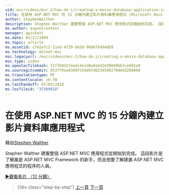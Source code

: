 ```yaml
---
uid: mvc/videos/mvc-2/how-do-i/creating-a-movie-database-application-in-15-minutes-with-aspnet-mvc
title: 在使用 ASP.NET MVC 的 15 分鐘內建立影片資料庫應用程式 |Microsoft Docs
author: StephenWalther
description: Stephen Walther 建置整個 ASP.NET MVC 應用程式從開始到完成。 這段影片是供不熟悉 ASP.NET MVC F.的人員了解...
ms.author: aspnetcontent
manager: wpickett
ms.date: 03/17/2009
ms.topic: article
ms.assetid: c742a7c2-11ed-4f39-b658-960676494db9
ms.technology: dotnet-mvc
msc.legacyurl: /mvc/videos/mvc-2/how-do-i/creating-a-movie-database-application-in-15-minutes-with-aspnet-mvc
msc.type: video
ms.openlocfilehash: f1f7b9d1feedc4e1d8a0ab424300d9bbfce681e8
ms.sourcegitcommit: 953ff9ea4369f154d6fd0239599279ddd3280009
ms.translationtype: MT
ms.contentlocale: zh-TW
ms.lasthandoff: 07/03/2018
ms.locfileid: "37369918"
---
```

<a name="creating-a-movie-database-application-in-15-minutes-with-aspnet-mvc"></a>在使用 ASP.NET MVC 的 15 分鐘內建立影片資料庫應用程式
====================
藉由[Stephen Walther](https://github.com/StephenWalther)

Stephen Walther 建置整個 ASP.NET MVC 應用程式從開始到完成。 這段影片是了解誰是 ASP.NET MVC Framework 的新手，而且想要了解建置 ASP.NET MVC 應用程式的程序的人員。

[&#9654;觀看影片 （12 分鐘）](https://channel9.msdn.com/Blogs/ASP-NET-Site-Videos/creating-a-movie-database-application-in-15-minutes-with-aspnet-mvc)

> [!div class="step-by-step"]
> [上一頁](creating-a-tasklist-application-with-aspnet-mvc.md)
> [下一頁](understanding-models-views-and-controllers.md)
